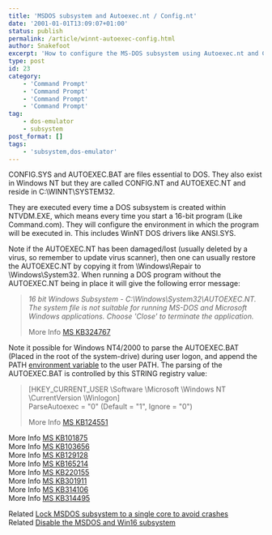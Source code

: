 ```yaml
---
title: 'MSDOS subsystem and Autoexec.nt / Config.nt'
date: '2001-01-01T13:09:07+01:00'
status: publish
permalink: /article/winnt-autoexec-config.html
author: Snakefoot
excerpt: 'How to configure the MS-DOS subsystem using Autoexec.nt and Config.nt.'
type: post
id: 23
category:
    - 'Command Prompt'
    - 'Command Prompt'
    - 'Command Prompt'
    - 'Command Prompt'
tag:
    - dos-emulator
    - subsystem
post_format: []
tags:
    - 'subsystem,dos-emulator'
---
```

CONFIG.SYS and AUTOEXEC.BAT are files essential to DOS. They also exist in Windows NT but they are called CONFIG.NT and AUTOEXEC.NT and reside in C:\\WINNT\\SYSTEM32.  
  
 They are executed every time a DOS subsystem is created within NTVDM.EXE, which means every time you start a 16-bit program (Like Command.com). They will configure the environment in which the program will be executed in. This includes WinNT DOS drivers like ANSI.SYS.  
  
 Note if the AUTOEXEC.NT has been damaged/lost (usually deleted by a virus, so remember to update virus scanner), then one can usually restore the AUTOEXEC.NT by copying it from \\Windows\\Repair to \\Windows\\System32. When running a DOS program without the AUTOEXEC.NT being in place it will give the following error message:

> *16 bit Windows Subsystem - C:\\Windows\\System32\\AUTOEXEC.NT. The system file is not suitable for running MS-DOS and Microsoft Windows applications. Choose 'Close' to terminate the application.*  
>   
>  More Info [MS KB324767](http://support.microsoft.com/kb/324767 "Error message when you install or start an MS-DOS or 16-bit Windows-based program [Q324767]")

 Note it possible for Windows NT4/2000 to parse the AUTOEXEC.BAT (Placed in the root of the system-drive) during user logon, and append the PATH [environment variable](/article/winnt-environment-variables.html) to the user PATH. The parsing of the AUTOEXEC.BAT is controlled by this STRING registry value:
> \[HKEY\_CURRENT\_USER \\Software \\Microsoft \\Windows NT \\CurrentVersion \\Winlogon\]  
>  ParseAutoexec = "0" (Default = "1", Ignore = "0")  
>   
>  More Info [MS KB124551](http://support.microsoft.com/kb/124551 "INFO: Configuring Parsing of the AUTOEXEC.BAT File [Q124551]")

 More Info [MS KB101875](http://support.microsoft.com/kb/101875 "How to Enable ANSI.SYS in a Command Window [Q101875]")  
 More Info [MS KB103656](http://support.microsoft.com/kb/103656 "Troubleshooting 16-Bit Windows Applications [Q103656]")  
 More Info [MS KB129128](http://support.microsoft.com/kb/129128 "SUBST Command Does Not Execute in AUTOEXEC.NT [Q129128]")  
 More Info [MS KB165214](http://support.microsoft.com/kb/165214 "Troubleshooting MS-DOS-Based Programs in Windows [Q165214]")  
 More Info [MS KB220155](http://support.microsoft.com/kb/220155 "Troubleshooting NTVDM and WOW Startup Errors [Q220155]")  
 More Info [MS KB301911](http://support.microsoft.com/kb/301911 "How to use the Program Compatibility Wizard in Windows XP [Q301911]")  
 More Info [MS KB314106](http://support.microsoft.com/kb/314106 "Troubleshooting MS-DOS-based programs in Windows XP [Q314106]")  
 More Info [MS KB314495](http://support.microsoft.com/kb/314495 "How to Troubleshoot 16-Bit Windows Programs in Windows XP [Q314495]")  
  
 Related [Lock MSDOS subsystem to a single core to avoid crashes](/article/winnt-process-affinity.html)  
 Related [Disable the MSDOS and Win16 subsystem](/article/winnt-ntvdm-subsystem.html)  